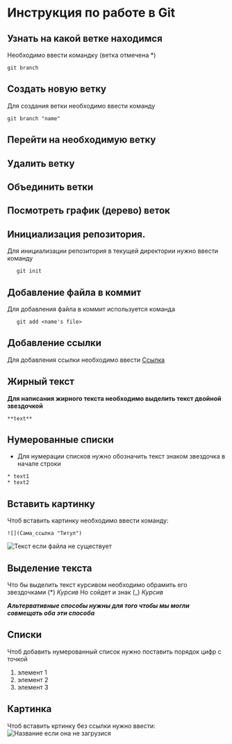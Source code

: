 # Инструкция по работе в Git

## Узнать на какой ветке находимся
Необходимо ввести командку (ветка отмечена *)
```
git branch
```

## Создать новую ветку
Для создания ветки необходимо ввести команду 
```
git branch "name"
```

## Перейти на необходимую ветку

## Удалить ветку

## Объединить ветки

## Посмотреть график (дерево) веток





## Инициализация репозитория.

Для инициализации репозитория в текущей директории нужно ввести команду
```
   git init
```
## Добавление файла в коммит

Для добавления файла в коммит используется команда
```
   git add <name's file>
```
## Добавление ссылки
Для добавления ссылки необходимо ввести [Ссылка](https://gb.ru "GeekBrains")

## Жирный текст
**Для написания жирного текста необходимо выделить текст двойной звездочкой** 
```
**text**
```
## Нумерованные списки
* Для нумерации списков нужно обозначить текст знаком звездочка в начале строки
```
* text1
* text2
```
## Вставить картинку
Чтоб вставить картинку необходимо ввести команду:
```
![](Сама_ссылка "Титул")
```

![Текст если файла не существует](https://avatars.mds.yandex.net/get-zen-logos/1597769/pub_5f46616eac40a503a65b7e6c_5f4697c894c86652b03dc70e/xxh "GB")


## Выделение текста

Что бы выделить текст курсивом необходимо обрамить его звездочками (*) *Курсив*
Но сойдет и знак (_) _Курсив_

__*Альтервативные способы нужны для того чтобы мы могли совмещать оба эти способа*__



## Списки
Чтоб добавить нумерованный список нужно поставить порядок цифр с точкой
1. элемент 1
1. элемент 2
1. элемент 3

## Картинка 
Чтоб вставить кртинку без ссылки нужно ввести:
![Название если она не загрузися](jpg.jpg "Название")

